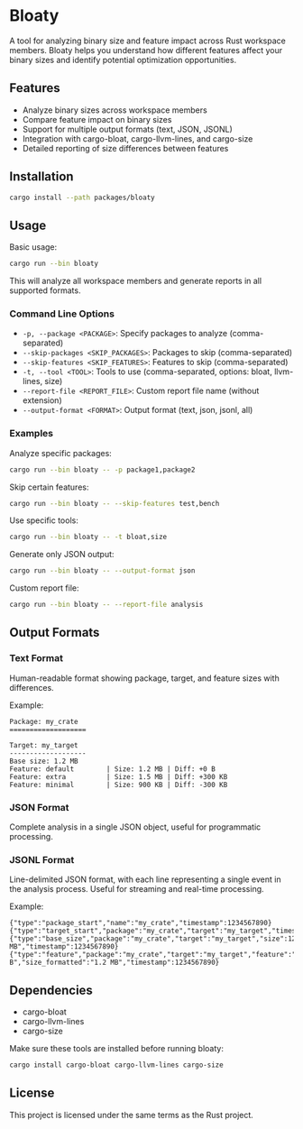 # Bloaty

A tool for analyzing binary size and feature impact across Rust workspace members. Bloaty helps you understand how different features affect your binary sizes and identify potential optimization opportunities.

## Features

- Analyze binary sizes across workspace members
- Compare feature impact on binary sizes
- Support for multiple output formats (text, JSON, JSONL)
- Integration with cargo-bloat, cargo-llvm-lines, and cargo-size
- Detailed reporting of size differences between features

## Installation

```bash
cargo install --path packages/bloaty
```

## Usage

Basic usage:
```bash
cargo run --bin bloaty
```

This will analyze all workspace members and generate reports in all supported formats.

### Command Line Options

- `-p, --package <PACKAGE>`: Specify packages to analyze (comma-separated)
- `--skip-packages <SKIP_PACKAGES>`: Packages to skip (comma-separated)
- `--skip-features <SKIP_FEATURES>`: Features to skip (comma-separated)
- `-t, --tool <TOOL>`: Tools to use (comma-separated, options: bloat, llvm-lines, size)
- `--report-file <REPORT_FILE>`: Custom report file name (without extension)
- `--output-format <FORMAT>`: Output format (text, json, jsonl, all)

### Examples

Analyze specific packages:
```bash
cargo run --bin bloaty -- -p package1,package2
```

Skip certain features:
```bash
cargo run --bin bloaty -- --skip-features test,bench
```

Use specific tools:
```bash
cargo run --bin bloaty -- -t bloat,size
```

Generate only JSON output:
```bash
cargo run --bin bloaty -- --output-format json
```

Custom report file:
```bash
cargo run --bin bloaty -- --report-file analysis
```

## Output Formats

### Text Format
Human-readable format showing package, target, and feature sizes with differences.

Example:
```
Package: my_crate
===================

Target: my_target
-------------------
Base size: 1.2 MB
Feature: default        | Size: 1.2 MB | Diff: +0 B
Feature: extra          | Size: 1.5 MB | Diff: +300 KB
Feature: minimal        | Size: 900 KB | Diff: -300 KB
```

### JSON Format
Complete analysis in a single JSON object, useful for programmatic processing.

### JSONL Format
Line-delimited JSON format, with each line representing a single event in the analysis process. Useful for streaming and real-time processing.

Example:
```jsonl
{"type":"package_start","name":"my_crate","timestamp":1234567890}
{"type":"target_start","package":"my_crate","target":"my_target","timestamp":1234567890}
{"type":"base_size","package":"my_crate","target":"my_target","size":1258291,"size_formatted":"1.2 MB","timestamp":1234567890}
{"type":"feature","package":"my_crate","target":"my_target","feature":"default","size":1258291,"diff":0,"diff_formatted":"+0 B","size_formatted":"1.2 MB","timestamp":1234567890}
```

## Dependencies

- cargo-bloat
- cargo-llvm-lines
- cargo-size

Make sure these tools are installed before running bloaty:
```bash
cargo install cargo-bloat cargo-llvm-lines cargo-size
```

## License

This project is licensed under the same terms as the Rust project.
